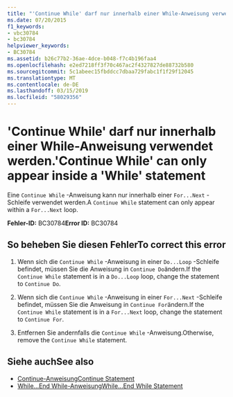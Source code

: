 ```yaml
---
title: "'Continue While' darf nur innerhalb einer While-Anweisung verwendet werden."
ms.date: 07/20/2015
f1_keywords:
- vbc30784
- bc30784
helpviewer_keywords:
- BC30784
ms.assetid: b26c77b2-36ae-4dce-b048-f7c4b196faa4
ms.openlocfilehash: e2ed7218ff3f70c467ac2f4327827de88732b580
ms.sourcegitcommit: 5c1abeec15fbddcc7dbaa729fabc1f1f29f12045
ms.translationtype: MT
ms.contentlocale: de-DE
ms.lasthandoff: 03/15/2019
ms.locfileid: "58029356"
---
```

# <a name="continue-while-can-only-appear-inside-a-while-statement"></a><span data-ttu-id="fde08-102">'Continue While' darf nur innerhalb einer While-Anweisung verwendet werden.</span><span class="sxs-lookup"><span data-stu-id="fde08-102">'Continue While' can only appear inside a 'While' statement</span></span>
<span data-ttu-id="fde08-103">Eine `Continue While` -Anweisung kann nur innerhalb einer `For...Next` -Schleife verwendet werden.</span><span class="sxs-lookup"><span data-stu-id="fde08-103">A `Continue While` statement can only appear within a `For...Next` loop.</span></span>  
  
 <span data-ttu-id="fde08-104">**Fehler-ID:** BC30784</span><span class="sxs-lookup"><span data-stu-id="fde08-104">**Error ID:** BC30784</span></span>  
  
## <a name="to-correct-this-error"></a><span data-ttu-id="fde08-105">So beheben Sie diesen Fehler</span><span class="sxs-lookup"><span data-stu-id="fde08-105">To correct this error</span></span>  
  
1.  <span data-ttu-id="fde08-106">Wenn sich die `Continue While` -Anweisung in einer `Do...Loop` -Schleife befindet, müssen Sie die Anweisung in `Continue Do`ändern.</span><span class="sxs-lookup"><span data-stu-id="fde08-106">If the `Continue While` statement is in a `Do...Loop` loop, change the statement to `Continue Do`.</span></span>  
  
2.  <span data-ttu-id="fde08-107">Wenn sich die `Continue While` -Anweisung in einer `For...Next` -Schleife befindet, müssen Sie die Anweisung in `Continue For`ändern.</span><span class="sxs-lookup"><span data-stu-id="fde08-107">If the `Continue While` statement is in a `For...Next` loop, change the statement to `Continue For`.</span></span>  
  
3.  <span data-ttu-id="fde08-108">Entfernen Sie andernfalls die `Continue While` -Anweisung.</span><span class="sxs-lookup"><span data-stu-id="fde08-108">Otherwise, remove the `Continue While` statement.</span></span>  
  
## <a name="see-also"></a><span data-ttu-id="fde08-109">Siehe auch</span><span class="sxs-lookup"><span data-stu-id="fde08-109">See also</span></span>

- [<span data-ttu-id="fde08-110">Continue-Anweisung</span><span class="sxs-lookup"><span data-stu-id="fde08-110">Continue Statement</span></span>](../../visual-basic/language-reference/statements/continue-statement.md)
- [<span data-ttu-id="fde08-111">While...End While-Anweisung</span><span class="sxs-lookup"><span data-stu-id="fde08-111">While...End While Statement</span></span>](../../visual-basic/language-reference/statements/while-end-while-statement.md)
